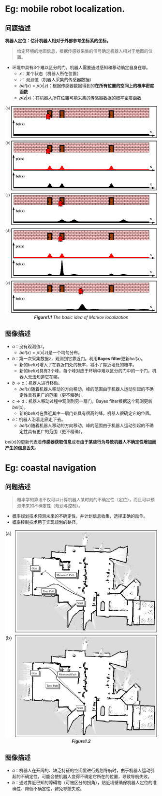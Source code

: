 # Eg: mobile robot localization.  
## 问题描述
**机器人定位：估计机器人相对于外部参考坐标系的坐标。**
> 给定环境的地图信息，根据传感器采集的信号确定机器人相对于地图的位置。
<!--more-->
- 环境中具有3个难以区分的门，机器人需要通过感知和移动确定自身在哪。
  - $x$：某个状态（机器人所在位置）
  - $z$：观测值（机器人采集的传感器数据）
  - $bel(x)=p(x|z)$：根据传感器数据得到的**在所有位置的空间上的概率密度函数**
  - ~~$p(z|x)$：在机器人所在位置可能采集的传感器数据的概率密度函数~~

<center>

![](imgs/Introduction/Figure1.1_1.png)![](imgs/Introduction/Figure1.1_2.png)
*__Figure1.1__ The basic idea of Markov localization*
</center>

## 图像描述 
- $a$：没有观测值$z$。
  - $bel(x)=p(x|z)$是一个均匀分布。
- $b$：第一次采集数据$z$，观测到它靠近门。利用**Bayes filter**更新$bel(x)$。
  - 新的$bel(x)$增大了在靠近门处的概率，减小了靠近墙处的概率。
  - 新的$bel(x)$具有3个峰，每个峰对应于环境中难以区分的门中的一个门，机器人无法知道它在哪。
- $b \to c$：机器人进行移动。
  - $bel(x)$随着机器人移动的方向移动，峰的范围由于机器人运动引起的不确定性具有更广的范围（更不精确）。
- $c \to d$：机器人移动过程中观测到另一扇门，Bayes filter根据这个观测更新$bel(x)$。
  - 新的$bel(x)$在靠近其中一扇门处具有很高的峰，机器人很确定它的位置。
- $e$：机器人沿着走廊走下去。
  - $bel(x)$随着机器人移动的方向移动，峰的范围由于机器人运动引起的不确定性具有更广的范围（更不精确）。

$bel(x)$的更新代表着**传感器获取信息**或者**由于某些行为导致机器人不确定性增加而产生的信息丢失**。

# Eg: coastal navigation
## 问题描述
> 概率学的算法不仅可以计算机器人某时刻的不确定性（定位），而且可以预测未来的不确定性（规划与控制）。
- 概率规划技术预测未来的不确定性，并计划信息收集，选择正确的动作。
- 概率控制技术用于实现规划的路径。

<center>

![](imgs/Introduction/Figure1.2_1.png)![](imgs/Introduction/Figure1.2_2.png)*__Figure1.2__*
</center>

## 图像描述
- $a$：机器人在开阔的、缺乏特征的空间里进行规划导航时，由于机器人运动引起的不确定性，可能会使机器人变得不确定它所在的位置，导致导航失败。
- $b$：通过靠近已知的障碍物（可被区分的拐角），贴近墙壁确保机器人定位的准确性、降低不确定性，避免导航失败。

